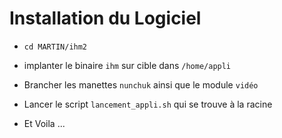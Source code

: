 Installation du Logiciel 
========================

  - `cd MARTIN/ihm2` 

  - implanter le binaire `ihm` sur cible dans `/home/appli`
  
  - Brancher les manettes `nunchuk` ainsi que le module `vidéo`

  - Lancer le script `lancement_appli.sh` qui se trouve à la racine 

  - Et Voila ...
